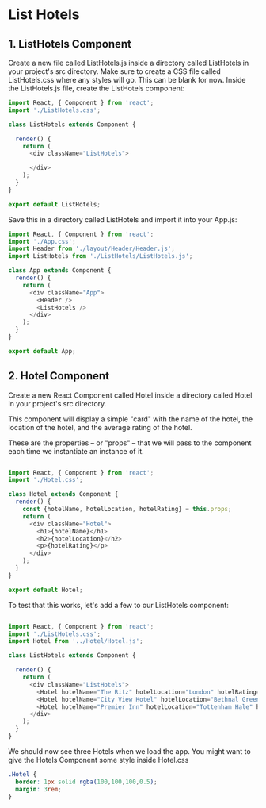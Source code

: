 # List Hotels

## 1. ListHotels Component

Create a new file called ListHotels.js inside a directory called ListHotels in your project's src directory. Make sure to create a CSS file called ListHotels.css where any styles will go. This can be blank for now. Inside the ListHotels.js file, create the ListHotels component:

```js
import React, { Component } from 'react';
import './ListHotels.css';

class ListHotels extends Component {

  render() {
    return (
      <div className="ListHotels">

      </div>
    );
  }
}

export default ListHotels;
```

Save this in a directory called ListHotels and import it into your App.js:

```js
import React, { Component } from 'react';
import './App.css';
import Header from './layout/Header/Header.js';
import ListHotels from './ListHotels/ListHotels.js';

class App extends Component {
  render() {
    return (
      <div className="App">
        <Header />
        <ListHotels />
      </div>
    );
  }
}

export default App;
```
## 2. Hotel Component

Create a new React Component called Hotel inside a directory called Hotel in your project's src directory.

This component will display a simple "card" with the name of the hotel, the location of the hotel, and the average rating of the hotel.

These are the properties – or "props" – that we will pass to the component each time we instantiate an instance of it.

``` js

import React, { Component } from 'react';
import './Hotel.css';

class Hotel extends Component {
  render() {
    const {hotelName, hotelLocation, hotelRating} = this.props;
    return (
      <div className="Hotel">
        <h1>{hotelName}</h1>
        <h2>{hotelLocation}</h2>
        <p>{hotelRating}</p>
      </div>
    );
  }
}

export default Hotel;

```

To test that this works, let's add a few to our ListHotels component:

```js

import React, { Component } from 'react';
import './ListHotels.css';
import Hotel from '../Hotel/Hotel.js';

class ListHotels extends Component {

  render() {
    return (
      <div className="ListHotels">
        <Hotel hotelName="The Ritz" hotelLocation="London" hotelRating="3"/>
        <Hotel hotelName="City View Hotel" hotelLocation="Bethnal Green" hotelRating="5"/>
        <Hotel hotelName="Premier Inn" hotelLocation="Tottenham Hale" hotelRating="3"/>
      </div>
    );
  }
}

```

We should now see three Hotels when we load the app. You might want to give the Hotels Component some style inside Hotel.css

```CSS
.Hotel {
  border: 1px solid rgba(100,100,100,0.5);
  margin: 3rem;
}
```
